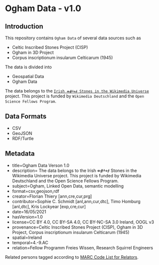 # Ogham Data - v1.0

## Introduction

This repository contains `Ogham Data` of several data sources such as

-   Celtic Inscribed Stones Project (CISP)
-   Ogham in 3D Project
-   Corpus inscriptionum insularum Celticarum (1945)

The data is divided into

-   Geospatial Data
-   Ogham Data

The data belongs to the [`Irish ᚑᚌᚆᚐᚋ Stones in the Wikimedia Universe`](http://ogham.squirrel.link/) project. This project is funded by `Wikimedia Deutschland` and the `Open Science Fellows Program`.

## Data Formats

-   CSV
-   GeoJSON
-   RDF/Turtle

## Metadata

-   title=Ogham Data Verson 1.0
-   description= The data belongs to the Irish ᚑᚌᚆᚐᚋ Stones in the Wikimedia Universe project. This project is funded by Wikimedia Deutschland and the Open Science Fellows Program.
-   subject=Ogham, Linked Open Data, semantic modelling
-   format=csv,geojson,rdf
-   creator=Florian Thiery [ann,cre,cur,prg]
-   contributor=Sophie C. Schmidt [anl,ann,cur,dtc], Timo Homburg [anl,dtc], Kris Lockyear [exp,cre,cur]
-   date=16/05/2021
-   hasVersion=1.0
-   license=CC BY 4.0, CC BY-SA 4.0, CC BY-NC-SA 3.0 Ireland, OOGL v3
-   provenance=Celtic Inscribed Stones Project (CISP), Ogham in 3D Project, Corpus inscriptionum insularum Celticarum (1945)
-   spatial=Ireland
-   temporal=4.-9.AC
-   relation=Fellow Programm Freies Wissen, Research Squirrel Engineers

Related persons tagged according to [MARC Code List for Relators](https://www.loc.gov/marc/relators/relaterm.html).
